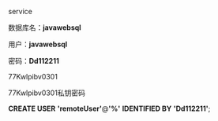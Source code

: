 service

数据库名：**javawebsql**

用户：**javawebsql**

密码：**Dd112211**

77Kwlpibv0301

77Kwlpibv0301私钥密码

**CREATE USER** **'remoteUser'**@**'%'** **IDENTIFIED BY** **'Dd112211'**;
